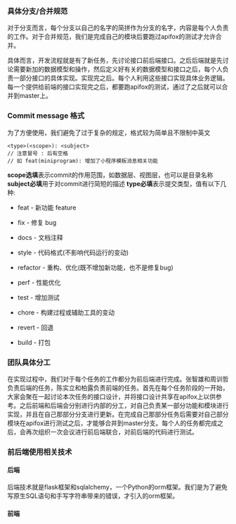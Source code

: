 ### 具体分支/合并规范

对于分支而言，每个分支以自己的名字的简拼作为分支的名字，内容是每个人负责的工作。对于合并规范，我们是完成自己的模块后要跑过apifox的测试才允许合并。

具体而言，开发流程就是有了新任务，先讨论接口前后端接口。之后后端就是先讨论需要新加的数据模型和操作，然后定义好有关的数据模型和接口之后，每个人负责一部分接口的具体实现。实现完之后。每个人利用这些接口实现具体业务逻辑。每一个提供给前端的接口实现完之后，都要跑apifox的测试，通过了之后就可以合并到master上。

### Commit message 格式

为了方便使用，我们避免了过于复杂的规定，格式较为简单且不限制中英文

```
<type>(<scope>): <subject>
// 注意冒号 : 后有空格
// 如 feat(miniprogram): 增加了小程序模板消息相关功能
```

**scope选填**表示commit的作用范围，如数据层、视图层，也可以是目录名称  **subject必填**用于对commit进行简短的描述  **type必填**表示提交类型，值有以下几种:

- feat - 新功能 feature

- fix - 修复 bug

- docs - 文档注释

- style - 代码格式(不影响代码运行的变动)

- refactor - 重构、优化(既不增加新功能，也不是修复bug)

- perf - 性能优化

- test - 增加测试

- chore - 构建过程或辅助工具的变动

- revert - 回退

- build - 打包

  

### 团队具体分工

在实现过程中，我们对于每个任务的工作都分为前后端进行完成。张智雄和周训哲负责后端的任务，陈实立和柏露负责前端的任务。首先在每个任务阶段的一开始，大家会聚在一起讨论本次任务的接口设计，并将接口设计共享在apifox上以供参考。之后前端和后端会分别进行内部的分工，对自己负责某一部分功能和模块进行实现，并且在自己那部分分支进行更新。在完成自己那部分任务后需要对自己部分模块在apifox进行测试之后，才能够合并到master分支。每个人的任务都完成之后，会再次组织一次会议进行前后端联合，对前后端的代码进行测试。

### 前后端使用相关技术

#### 后端

后端技术就是flask框架和sqlalchemy，一个Python的orm框架。我们是为了避免写原生SQL语句和手写字符串带来的错误，才引入的orm框架。

#### 前端